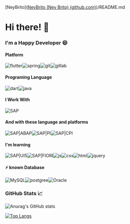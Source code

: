 [NeyBrito]([NeyBrito (Ney Brito) (github.com)](https://github.com/NeyBrito))/README.md

# Hi there! 👋

### I'm a Happy Developer 😄

#### Platform
![flutter](https://img.shields.io/badge/Flutter-02569B?style=for-the-badge&logo=flutter&logoColor=white)![spring](https://img.shields.io/badge/Spring-6DB33F?style=for-the-badge&logo=spring&logoColor=white)![git](https://img.shields.io/badge/GitHub-100000?style=for-the-badge&logo=github&logoColor=white)![gitlab](https://img.shields.io/badge/GitLab-330F63?style=for-the-badge&logo=gitlab&logoColor=white)

#### Programing Language

![dart](https://img.shields.io/badge/Dart-0175C2?style=for-the-badge&logo=dart&logoColor=white)![java](https://img.shields.io/badge/Java-ED8B00?style=for-the-badge&logo=java&logoColor=white)

#### I Work With
![SAP](https://img.shields.io/badge/SAP-0FAAFF?style=for-the-badge&logo=sap&logoColor=white)

#### And with these language and platforms
![SAP|ABAP](https://img.shields.io/badge/SAP-ABAP-blue?style=for-the-badge&logo=sap)![SAP|PI](https://img.shields.io/badge/SAP-PI-blue?style=for-the-badge&logo=sap)![SAP|CPI](https://img.shields.io/badge/SAP-CPI-blue?style=for-the-badge&logo=sap)


#### I'm learning
![SAP|UI5](https://img.shields.io/badge/SAP-UI5-red?style=for-the-badge&logo=sap)![SAP|FIORI](https://img.shields.io/badge/SAP-FIORI-blue?style=for-the-badge&logo=sap)![js](https://img.shields.io/badge/JavaScript-323330?style=for-the-badge&logo=javascript&logoColor=F7DF1E)![css](https://img.shields.io/badge/CSS-239120?&style=for-the-badge&logo=css3&logoColor=white)![html](https://img.shields.io/badge/HTML5-E34F26?style=for-the-badge&logo=html5&logoColor=white)![jquery](https://img.shields.io/badge/jQuery-0769AD?style=for-the-badge&logo=jquery&logoColor=white)


#### ⚡ known Database
![MySQL](https://img.shields.io/badge/MySQL-005C84?style=for-the-badge&logo=mysql&logoColor=white)![postgree](https://img.shields.io/badge/PostgreSQL-316192?style=for-the-badge&logo=postgresql&logoColor=white)![Oracle](https://img.shields.io/badge/Oracle-F80000?style=for-the-badge&logo=Oracle&logoColor=white)

### GitHub Stats 📈

![Anurag's GitHub stats](https://github-readme-stats.vercel.app/api?username=neybrito&show_icons=true&theme=radical)

[![Top Langs](https://github-readme-stats.vercel.app/api/top-langs/?username=anuraghazra&layout=compact)](https://github.com/anuraghazra/github-readme-stats)




